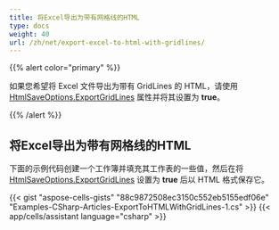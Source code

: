 ```yaml
---
title: 将Excel导出为带有网格线的HTML
type: docs
weight: 40
url: /zh/net/export-excel-to-html-with-gridlines/
---
```


{{% alert color="primary" %}} 

如果您希望将 Excel 文件导出为带有 GridLines 的 HTML，请使用 [HtmlSaveOptions.ExportGridLines](https://reference.aspose.com/cells/net/aspose.cells/htmlsaveoptions/properties/exportgridlines) 属性并将其设置为 **true**。

{{% /alert %}} 
## **将Excel导出为带有网格线的HTML**
下面的示例代码创建一个工作簿并填充其工作表的一些值，然后在将 [HtmlSaveOptions.ExportGridLines](https://reference.aspose.com/cells/net/aspose.cells/htmlsaveoptions/properties/exportgridlines) 设置为 **true** 后以 HTML 格式保存它。



{{< gist "aspose-cells-gists" "88c9872508ec3150c552eb5155edf06e" "Examples-CSharp-Articles-ExportToHTMLWithGridLines-1.cs" >}}
{{< app/cells/assistant language="csharp" >}}

